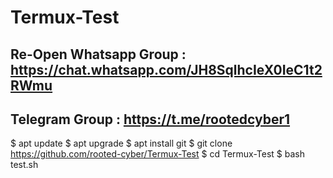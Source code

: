 # Termux-Test

## Re-Open Whatsapp Group : https://chat.whatsapp.com/JH8SqlhcIeX0IeC1t2RWmu


## Telegram Group : https://t.me/rootedcyber1

 $ apt update
 $ apt upgrade
 $ apt install git
 $ git clone https://github.com/rooted-cyber/Termux-Test
 $ cd Termux-Test
 $ bash test.sh
